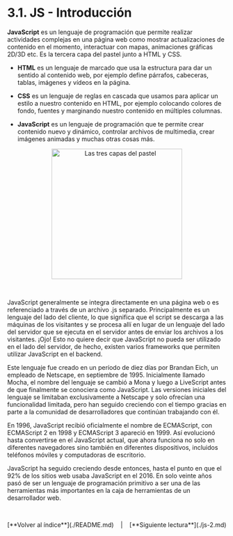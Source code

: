 # 3.1. JS - Introducción

**JavaScript** es un lenguaje de programación que permite realizar actividades complejas en una página web como mostrar actualizaciones de contenido en el momento, interactuar con mapas, animaciones gráficas 2D/3D etc. Es la tercera capa del pastel junto a HTML y CSS.

- **HTML** es un lenguaje de marcado que usa la estructura para dar un sentido al contenido web, por ejemplo define párrafos, cabeceras, tablas, imágenes y vídeos en la página.

- **CSS** es un lenguaje de reglas en cascada que usamos para aplicar un estilo a nuestro contenido en HTML, por ejemplo colocando colores de fondo, fuentes y marginando nuestro contenido en múltiples columnas.

- **JavaScript** es un lenguaje de programación que te permite crear contenido nuevo y dinámico, controlar archivos de multimedia, crear imágenes animadas y muchas otras cosas más.

<div align="center"><img src="https://mdn.mozillademos.org/files/13502/cake.png" alt="Las tres capas del pastel" width="300px" /></div>

&nbsp;

JavaScript generalmente se integra directamente en una página web o es referenciado a través de un archivo .js separado. Principalmente es un lenguaje del lado del cliente, lo que significa que el script se descarga a las máquinas de los visitantes y se procesa allí en lugar de un lenguaje del lado del servidor que se ejecuta en el servidor antes de enviar los archivos a los visitantes. ¡Ojo! Esto no quiere decir que JavaScript no pueda ser utilizado en el lado del servidor, de hecho, existen varios frameworks que permiten utilizar JavaScript en el backend.

Este lenguaje fue creado en un período de diez días por Brandan Eich, un empleado de Netscape, en septiembre de 1995. Inicialmente llamado Mocha, el nombre del lenguaje se cambió a Mona y luego a LiveScript antes de que finalmente se conociera como JavaScript. Las versiones iniciales del lenguaje se limitaban exclusivamente a Netscape y solo ofrecían una funcionalidad limitada, pero han seguido creciendo con el tiempo gracias en parte a la comunidad de desarrolladores que continúan trabajando con él.

En 1996, JavaScript recibió oficialmente el nombre de ECMAScript, con ECMAScript 2 en 1998 y ECMAScript 3 apareció en 1999. Así evolucionó hasta convertirse en el JavaScript actual, que ahora funciona no solo en diferentes navegadores sino también en diferentes dispositivos, incluidos teléfonos móviles y computadoras de escritorio.

JavaScript ha seguido creciendo desde entonces, hasta el punto en que el 92% de los sitios web usaba JavaScript en el 2016. En solo veinte años pasó de ser un lenguaje de programación primitivo a ser una de las herramientas más importantes en la caja de herramientas de un desarrollador web.

&nbsp;

<div align="center">[**Volver al índice**](./README.md) &nbsp;&nbsp; | &nbsp;&nbsp; [**Siguiente lectura**](./js-2.md)</div>